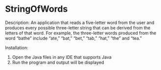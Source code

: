 # StringOfWords
 Description:
An application that reads a five-letter word from the user and produces every possible three-letter string that can be derived from the letters of that word. For example, the three-letter words produced from the word “bathe” include “ate,” “bat,” “bet,” “tab,” “hat,” “the” and “tea.” 

Installation: 
1. Open the Java files in any IDE that supports Java
2. Run the program and output will be displayed
